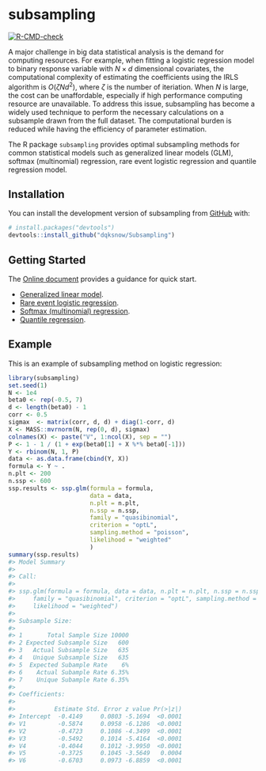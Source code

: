 
<!-- README.md is generated from README.Rmd. Please edit that file -->

# subsampling

<!-- badges: start -->

[![R-CMD-check](https://github.com/dqksnow/Subsampling/actions/workflows/R-CMD-check.yaml/badge.svg)](https://github.com/dqksnow/Subsampling/actions/workflows/R-CMD-check.yaml)
<!-- badges: end -->

A major challenge in big data statistical analysis is the demand for
computing resources. For example, when fitting a logistic regression
model to binary response variable with $N \times d$ dimensional
covariates, the computational complexity of estimating the coefficients
using the IRLS algorithm is $O(\zeta N d^2)$, where $\zeta$ is the
number of iteriation. When $N$ is large, the cost can be unaffordable,
especially if high performance computing resource are unavailable. To
address this issue, subsampling has become a widely used technique to
perform the necessary calculations on a subsample drawn from the full
dataset. The computational burden is reduced while having the efficiency
of parameter estimation.

The R package `subsampling` provides optimal subsampling methods for
common statistical models such as generalized linear models (GLM),
softmax (multinomial) regression, rare event logistic regression and
quantile regression model.

## Installation

You can install the development version of subsampling from
[GitHub](https://github.com/) with:

``` r
# install.packages("devtools")
devtools::install_github("dqksnow/Subsampling")
```

## Getting Started

The [Online document](https://dqksnow.github.io/Subsampling/) provides a
guidance for quick start.

- [Generalized linear
  model](https://dqksnow.github.io/Subsampling/articles/ssp-logit.html).
- [Rare event logistic
  regression](https://dqksnow.github.io/Subsampling/articles/ssp-relogit.html).
- [Softmax (multinomial)
  regression](https://dqksnow.github.io/Subsampling/articles/ssp-softmax.html).
- [Quantile
  regression](https://dqksnow.github.io/Subsampling/articles/ssp-quantreg.html).

## Example

This is an example of subsampling method on logistic regression:

``` r
library(subsampling)
set.seed(1)
N <- 1e4
beta0 <- rep(-0.5, 7)
d <- length(beta0) - 1
corr <- 0.5
sigmax  <- matrix(corr, d, d) + diag(1-corr, d)
X <- MASS::mvrnorm(N, rep(0, d), sigmax)
colnames(X) <- paste("V", 1:ncol(X), sep = "")
P <- 1 - 1 / (1 + exp(beta0[1] + X %*% beta0[-1]))
Y <- rbinom(N, 1, P)
data <- as.data.frame(cbind(Y, X))
formula <- Y ~ .
n.plt <- 200
n.ssp <- 600
ssp.results <- ssp.glm(formula = formula,
                       data = data,
                       n.plt = n.plt,
                       n.ssp = n.ssp,
                       family = "quasibinomial",
                       criterion = "optL",
                       sampling.method = "poisson",
                       likelihood = "weighted"
                       )
summary(ssp.results)
#> Model Summary
#> 
#> Call:
#> 
#> ssp.glm(formula = formula, data = data, n.plt = n.plt, n.ssp = n.ssp, 
#>     family = "quasibinomial", criterion = "optL", sampling.method = "poisson", 
#>     likelihood = "weighted")
#> 
#> Subsample Size:
#>                                
#> 1       Total Sample Size 10000
#> 2 Expected Subsample Size   600
#> 3   Actual Subsample Size   635
#> 4   Unique Subsample Size   635
#> 5  Expected Subample Rate    6%
#> 6    Actual Subample Rate 6.35%
#> 7    Unique Subample Rate 6.35%
#> 
#> Coefficients:
#> 
#>           Estimate Std. Error z value Pr(>|z|)
#> Intercept  -0.4149     0.0803 -5.1694  <0.0001
#> V1         -0.5874     0.0958 -6.1286  <0.0001
#> V2         -0.4723     0.1086 -4.3499  <0.0001
#> V3         -0.5492     0.1014 -5.4164  <0.0001
#> V4         -0.4044     0.1012 -3.9950  <0.0001
#> V5         -0.3725     0.1045 -3.5649   0.0004
#> V6         -0.6703     0.0973 -6.8859  <0.0001
```
